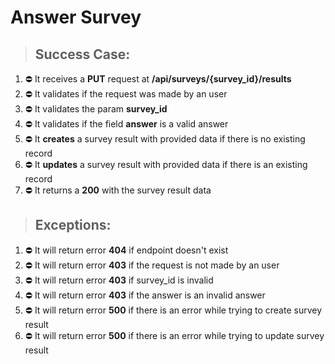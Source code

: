 # Answer Survey

> ## Success Case:

1. ⛔ It receives a **PUT** request at **/api/surveys/{survey_id}/results**
2. ⛔ It validates if the request was made by an user
3. ⛔ It validates the param **survey_id**
4. ⛔ It validates if the field **answer** is a valid answer
5. ⛔ It **creates** a survey result with provided data if there is no existing record
6. ⛔ It **updates** a survey result with provided data if there is an existing record
7. ⛔ It returns a **200** with the survey result data

> ## Exceptions:

1. ⛔ It will return error **404** if endpoint doesn't exist
2. ⛔ It will return error **403** if the request is not made by an user
3. ⛔ It will return error **403** if survey_id is invalid
4. ⛔ It will return error **403** if the answer is an invalid answer
5. ⛔ It will return error **500** if there is an error while trying to create survey result
6. ⛔ It will return error **500** if there is an error while trying to update survey result
